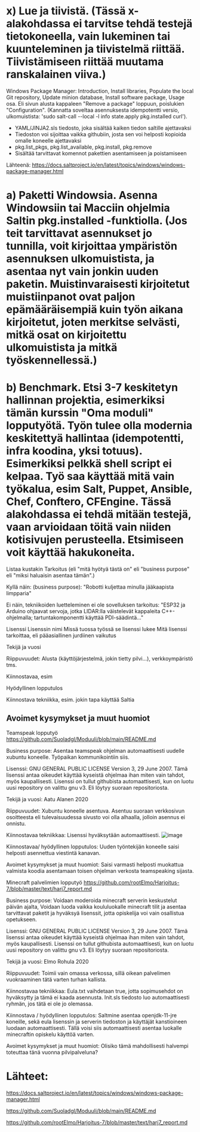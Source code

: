 # x) Lue ja tiivistä. (Tässä x-alakohdassa ei tarvitse tehdä testejä tietokoneella, vain lukeminen tai kuunteleminen ja tiivistelmä riittää. Tiivistämiseen riittää muutama ranskalainen viiva.)
Windows Package Manager: Introduction, Install libraries, Populate the local Git repository, Update minion database, Install software package, Usage osa. Eli sivun alusta kappaleen "Remove a package" loppuun, poislukien "Configuration". (Kannatta soveltaa asennuksesta idempotentti versio, ulkomuistista: 'sudo salt-call --local -l info state.apply pkg.installed curl').

- YAML/JINJA2.sls tiedosto, joka sisältää kaiken tiedon saltille ajettavaksi
- Tiedoston voi sijoittaa vaikka githubiin, josta sen voi helposti kopioida omalle koneelle ajettavaksi
- pkg.list_pkgs, pkg.list_available, pkg.install, pkg.remove
- Sisältää tarvittavat komennot pakettien asentamiseen ja poistamiseen

Lähteenä: https://docs.saltproject.io/en/latest/topics/windows/windows-package-manager.html


# a) Paketti Windowsia. Asenna Windowsiin tai Macciin ohjelmia Saltin pkg.installed -funktiolla. (Jos teit tarvittavat asennukset jo tunnilla, voit kirjoittaa ympäristön asennuksen ulkomuistista, ja asentaa nyt vain jonkin uuden paketin. Muistinvaraisesti kirjoitetut muistiinpanot ovat paljon epämääräisempiä kuin työn aikana kirjoitetut, joten merkitse selvästi, mitkä osat on kirjoitettu ulkomuistista ja mitkä työskennellessä.)


# b) Benchmark. Etsi 3-7 keskitetyn hallinnan projektia, esimerkiksi tämän kurssin "Oma moduli" lopputyötä. Työn tulee olla modernia keskitettyä hallintaa (idempotentti, infra koodina, yksi totuus). Esimerkiksi pelkkä shell script ei kelpaa. Työ saa käyttää mitä vain työkalua, esim Salt, Puppet, Ansible, Chef, Conftero, CFEngine. Tässä alakohdassa ei tehdä mitään testejä, vaan arvioidaan töitä vain niiden kotisivujen perusteella. Etsimiseen voit käyttää hakukoneita. 

Listaa kustakin Tarkoitus (eli "mitä hyötyä tästä on" eli "business purpose" eli "miksi haluaisin asentaa tämän".)

Kyllä näin: (business purpose): "Robotti kuljettaa minulla jääkaapista limpparia"

Ei näin, tekniikoiden luetteleminen ei ole sovelluksen tarkoitus: "ESP32 ja Arduino ohjaavat servoja, jotka LIDAR:lla väistelevät kappaleita C++-ohjelmalla; tartuntakomponentti käyttää PDI-säädintä..."

Lisenssi
Lisenssin nimi
Missä tuossa työssä se lisenssi lukee
Mitä lisenssi tarkoittaa, eli pääasiallinen jurdiinen vaikutus

Tekijä ja vuosi

Riippuvuudet: Alusta (käyttöjärjestelmä, jokin tietty pilvi...), verkkoympäristö tms.

Kiinnostavaa, esim

Hyödyllinen lopputulos

Kiinnostava tekniikka, esim. jokin tapa käyttää Saltia

Avoimet kysymykset ja muut huomiot
----------------------------------------------------------------------------------------------------------------------------------------------------------------------------------------------------------------------------------------------------------------------------
Teamspeak lopputyö https://github.com/Suoladgl/Moduuli/blob/main/README.md

Business purpose: Asentaa teamspeak ohjelman automaattisesti uudelle xubuntu koneelle. Työpaikan kommunikointiin siis.

Lisenssi: GNU GENERAL PUBLIC LICENSE Version 3, 29 June 2007. Tämä lisenssi antaa oikeudet käyttää kyseistä ohjelmaa ihan miten vain tahdot, myös kaupallisesti. Lisenssi on tullut githubista automaattisesti, kun on luotu uusi repository on valittu  gnu v3. Eli löytyy suoraan repositoriosta. 

Tekijä ja vuosi: Aatu Alanen 2020

Riippuvuudet: Xubuntu koneelle asentuva. Asentuu suoraan verkkosivun osoitteesta eli tulevaisuudessa sivusto voi olla alhaalla, jolloin asennus ei onnistu.

Kiinnostavaa tekniikkaa: Lisenssi hyväksytään automaattisesti. 
![image](https://github.com/Linux88888/Palvelintenhallinta/assets/143414956/8497475d-fdac-4363-875f-9a286bfdda9d)

Kiinnostavaa/ hyödyllinen lopputulos: Uuden työntekijän koneelle saisi helposti asennettua viestintä kanavan.

Avoimet kysymykset ja muut huomiot: Saisi varmasti helposti muokattua valmista koodia asentamaan toisen ohjelman verkosta teamspeaking sijasta.



Minecraft palvelimien lopputyö https://github.com/rootElmo/Harjoitus-7/blob/master/text/harj7_report.md

Business purpose: Voidaan moderoida minecraft serverin keskustelut päivän ajalta, Voidaan luoda vaikka koululuokalle minecraft tilit ja asentaa tarvittavat paketit ja hyväksyä lisenssit, jotta opiskelija voi vain osallistua opetukseen.

Lisenssi: GNU GENERAL PUBLIC LICENSE Version 3, 29 June 2007. Tämä lisenssi antaa oikeudet käyttää kyseistä ohjelmaa ihan miten vain tahdot, myös kaupallisesti. Lisenssi on tullut githubista automaattisesti, kun on luotu uusi repository on valittu  gnu v3. Eli löytyy suoraan repositoriosta. 

Tekijä ja vuosi: Elmo Rohula 2020

Riippuvuudet: Toimii vain omassa verkossa, sillä oikean palvelimen vuokraaminen tätä varten turhan kallista.

Kiinnostavaa tekniikkaa: Eula.txt vaihdetaan true, jotta sopimusehdot on hyväksytty ja tämä ei kaada asennusta. Init.sls tiedosto luo automaattisesti ryhmän, jos tätä ei ole jo olemassa.

Kiinnostava / hyödyllinen lopputulos: Saltmine asentaa openjdk-11-jre koneille, sekä eula lisenssin ja serverin tiedoston ja käyttäjät kanstioineen luodaan automaattisesti. Tällä voisi siis automaattisesti asentaa luokalle minecraftin opiskelu käyttöä varten.

Avoimet kysymykset ja muut huomiot: Olisiko tämä mahdollisesti halvempi toteuttaa tänä vuonna pilvipalveluna?





# Lähteet:

https://docs.saltproject.io/en/latest/topics/windows/windows-package-manager.html

https://github.com/Suoladgl/Moduuli/blob/main/README.md

https://github.com/rootElmo/Harjoitus-7/blob/master/text/harj7_report.md
